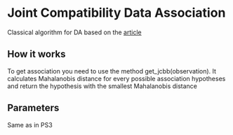 # Joint Compatibility Data Association

Classical algorithm for DA based on the [article](https://ieeexplore.ieee.org/abstract/document/976019)

## How it works

To get association you need to use the method get_jcbb(observation). It calculates Mahalanobis distance for every possible association hypotheses and return the hypothesis with the smallest Mahalanobis distance

## Parameters

Same as in PS3
